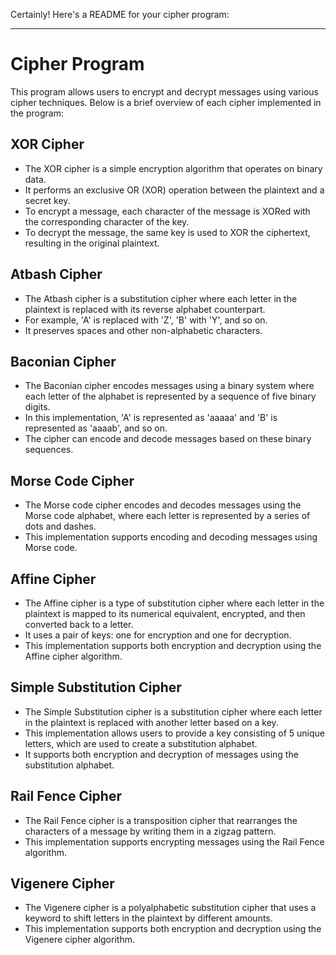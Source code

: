 Certainly! Here's a README for your cipher program:

---

# Cipher Program

This program allows users to encrypt and decrypt messages using various cipher techniques. Below is a brief overview of each cipher implemented in the program:

## XOR Cipher

- The XOR cipher is a simple encryption algorithm that operates on binary data.
- It performs an exclusive OR (XOR) operation between the plaintext and a secret key.
- To encrypt a message, each character of the message is XORed with the corresponding character of the key.
- To decrypt the message, the same key is used to XOR the ciphertext, resulting in the original plaintext.

## Atbash Cipher

- The Atbash cipher is a substitution cipher where each letter in the plaintext is replaced with its reverse alphabet counterpart.
- For example, 'A' is replaced with 'Z', 'B' with 'Y', and so on.
- It preserves spaces and other non-alphabetic characters.

## Baconian Cipher

- The Baconian cipher encodes messages using a binary system where each letter of the alphabet is represented by a sequence of five binary digits.
- In this implementation, 'A' is represented as 'aaaaa' and 'B' is represented as 'aaaab', and so on.
- The cipher can encode and decode messages based on these binary sequences.

## Morse Code Cipher

- The Morse code cipher encodes and decodes messages using the Morse code alphabet, where each letter is represented by a series of dots and dashes.
- This implementation supports encoding and decoding messages using Morse code.

## Affine Cipher

- The Affine cipher is a type of substitution cipher where each letter in the plaintext is mapped to its numerical equivalent, encrypted, and then converted back to a letter.
- It uses a pair of keys: one for encryption and one for decryption.
- This implementation supports both encryption and decryption using the Affine cipher algorithm.

## Simple Substitution Cipher

- The Simple Substitution cipher is a substitution cipher where each letter in the plaintext is replaced with another letter based on a key.
- This implementation allows users to provide a key consisting of 5 unique letters, which are used to create a substitution alphabet.
- It supports both encryption and decryption of messages using the substitution alphabet.

## Rail Fence Cipher

- The Rail Fence cipher is a transposition cipher that rearranges the characters of a message by writing them in a zigzag pattern.
- This implementation supports encrypting messages using the Rail Fence algorithm.

## Vigenere Cipher

- The Vigenere cipher is a polyalphabetic substitution cipher that uses a keyword to shift letters in the plaintext by different amounts.
- This implementation supports both encryption and decryption using the Vigenere cipher algorithm.
